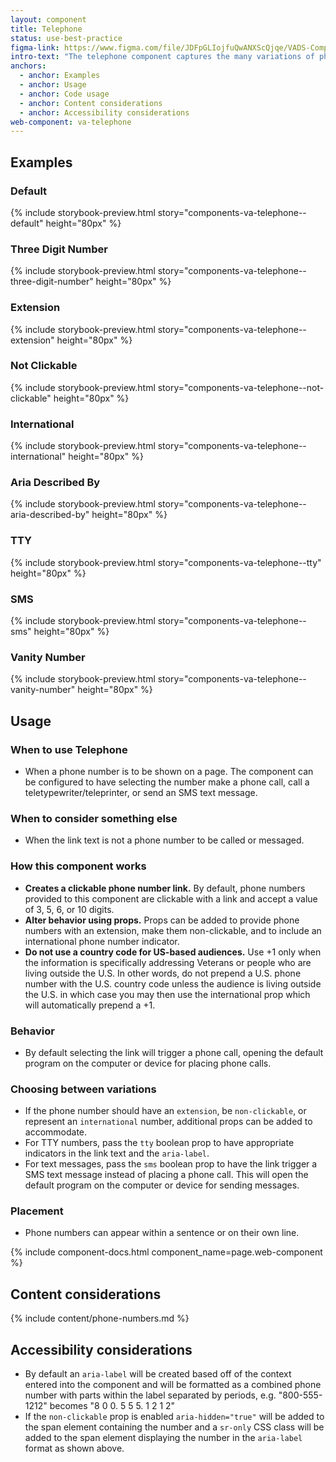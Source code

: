 ```yaml
---
layout: component
title: Telephone
status: use-best-practice
figma-link: https://www.figma.com/file/JDFpGLIojfuQwANXScQjqe/VADS-Component-Examples?type=design&node-id=1296%3A9773&mode=design&t=nYOotVcwdpiMCL5C-1
intro-text: "The telephone component captures the many variations of phone numbers displayed on VA.gov." 
anchors:
  - anchor: Examples
  - anchor: Usage
  - anchor: Code usage
  - anchor: Content considerations
  - anchor: Accessibility considerations
web-component: va-telephone
---
```


## Examples

### Default

{% include storybook-preview.html story="components-va-telephone--default" height="80px" %}

### Three Digit Number

{% include storybook-preview.html story="components-va-telephone--three-digit-number" height="80px" %}

### Extension

{% include storybook-preview.html story="components-va-telephone--extension" height="80px" %}

### Not Clickable

{% include storybook-preview.html story="components-va-telephone--not-clickable" height="80px" %}

### International

{% include storybook-preview.html story="components-va-telephone--international" height="80px" %}

### Aria Described By

{% include storybook-preview.html story="components-va-telephone--aria-described-by" height="80px" %}

### TTY

{% include storybook-preview.html story="components-va-telephone--tty" height="80px" %}

### SMS

{% include storybook-preview.html story="components-va-telephone--sms" height="80px" %}

### Vanity Number

{% include storybook-preview.html story="components-va-telephone--vanity-number" height="80px" %}

## Usage

### When to use Telephone

* When a phone number is to be shown on a page. The component can be configured to have selecting the number make a phone call, call a teletypewriter/teleprinter, or send an SMS text message.

### When to consider something else

* When the link text is not a phone number to be called or messaged.

### How this component works

* **Creates a clickable phone number link.** By default, phone numbers provided to this component are clickable with a link and accept a value of 3, 5, 6, or 10 digits.
* **Alter behavior using props.** Props can be added to provide phone numbers with an extension, make them non-clickable, and to include an international phone number indicator.
* **Do not use a country code for US-based audiences.** Use +1 only when the information is specifically addressing Veterans or people who are living outside the U.S. In other words, do not prepend a U.S. phone number with the U.S. country code unless the audience is living outside the U.S. in which case you may then use the international prop which will automatically prepend a +1.

### Behavior

* By default selecting the link will trigger a phone call, opening the default program on the computer or device for placing phone calls.

### Choosing between variations

* If the phone number should have an `extension`, be `non-clickable`, or represent an `international` number, additional props can be added to accommodate.
* For TTY numbers, pass the `tty` boolean prop to have appropriate indicators in the link text and the `aria-label`.
* For text messages, pass the `sms` boolean prop to have the link trigger a SMS text message instead of placing a phone call. This will open the default program on the computer or device for sending messages.

### Placement

* Phone numbers can appear within a sentence or on their own line.

{% include component-docs.html component_name=page.web-component %}

## Content considerations

{% include content/phone-numbers.md %}

## Accessibility considerations

* By default an `aria-label` will be created based off of the context entered into the component and will be formatted as a combined phone number with parts within the label separated by periods, e.g. "800-555-1212" becomes "8 0 0. 5 5 5. 1 2 1 2"
* If the `non-clickable` prop is enabled `aria-hidden="true"` will be added to the span element containing the  number and a `sr-only` CSS class will be added to the span element displaying the number in the `aria-label` format as shown above.
